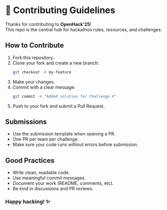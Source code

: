 # 🤝 Contributing Guidelines

Thanks for contributing to **OpenHack'25**!  
This repo is the central hub for hackathon rules, resources, and challenges.

## How to Contribute
1. Fork this repository.
2. Clone your fork and create a new branch:
   ```bash
   git checkout -b my-feature
   ```
3. Make your changes.
4. Commit with a clear message:
   ```bash
   git commit -m "Added solution for Challenge X"
   ```
5. Push to your fork and submit a Pull Request.

## Submissions
* Use the submission template when opening a PR.
* One PR per team per challenge.
* Make sure your code runs without errors before submission.

## Good Practices
* Write clean, readable code.
* Use meaningful commit messages.
* Document your work (README, comments, etc).
* Be kind in discussions and PR reviews.

### Happy hacking! ✨
